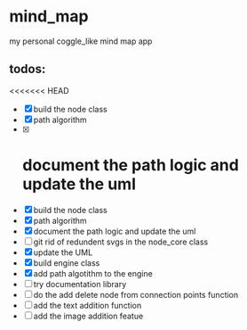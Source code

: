 # mind_map

my personal coggle_like mind map app

## todos:

<<<<<<< HEAD

- [x] build the node class
- [x] path algorithm
- [x] # document the path logic and update the uml
- [x] build the node class
- [x] path algorithm
- [x] document the path logic and update the uml
- [ ] git rid of redundent svgs in the node_core class
- [x] update the UML
- [x] build engine class
- [x] add path algotithm to the engine
- [ ] try documentation library
- [ ] do the add delete node from connection points function
- [ ] add the text addition function
- [ ] add the image addition featue
